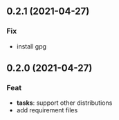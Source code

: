 ## 0.2.1 (2021-04-27)

### Fix

- install gpg

## 0.2.0 (2021-04-27)

### Feat

- **tasks**: support other distributions
- add requirement files
